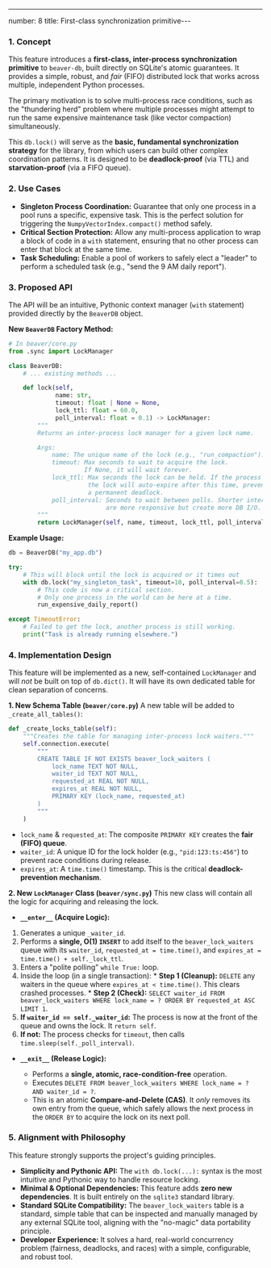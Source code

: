 ---
number: 8
title: First-class synchronization primitive---

### 1. Concept

This feature introduces a **first-class, inter-process synchronization primitive** to `beaver-db`, built directly on SQLite's atomic guarantees. It provides a simple, robust, and *fair* (FIFO) distributed lock that works across multiple, independent Python processes.

The primary motivation is to solve multi-process race conditions, such as the "thundering herd" problem where multiple processes might attempt to run the same expensive maintenance task (like vector compaction) simultaneously.

This `db.lock()` will serve as the **basic, fundamental synchronization strategy** for the library, from which users can build other complex coordination patterns. It is designed to be **deadlock-proof** (via TTL) and **starvation-proof** (via a FIFO queue).

### 2. Use Cases

  * **Singleton Process Coordination:** Guarantee that only one process in a pool runs a specific, expensive task. This is the perfect solution for triggering the `NumpyVectorIndex.compact()` method safely.
  * **Critical Section Protection:** Allow any multi-process application to wrap a block of code in a `with` statement, ensuring that no other process can enter that block at the same time.
  * **Task Scheduling:** Enable a pool of workers to safely elect a "leader" to perform a scheduled task (e.g., "send the 9 AM daily report").

### 3. Proposed API

The API will be an intuitive, Pythonic context manager (`with` statement) provided directly by the `BeaverDB` object.

**New `BeaverDB` Factory Method:**

```python
# In beaver/core.py
from .sync import LockManager

class BeaverDB:
    # ... existing methods ...

    def lock(self,
             name: str,
             timeout: float | None = None,
             lock_ttl: float = 60.0,
             poll_interval: float = 0.1) -> LockManager:
        """
        Returns an inter-process lock manager for a given lock name.

        Args:
            name: The unique name of the lock (e.g., "run_compaction").
            timeout: Max seconds to wait to acquire the lock.
                     If None, it will wait forever.
            lock_ttl: Max seconds the lock can be held. If the process crashes,
                      the lock will auto-expire after this time, preventing
                      a permanent deadlock.
            poll_interval: Seconds to wait between polls. Shorter intervals
                           are more responsive but create more DB I/O.
        """
        return LockManager(self, name, timeout, lock_ttl, poll_interval)
```

**Example Usage:**

```python
db = BeaverDB("my_app.db")

try:
    # This will block until the lock is acquired or it times out
    with db.lock("my_singleton_task", timeout=10, poll_interval=0.5):
        # This code is now a critical section.
        # Only one process in the world can be here at a time.
        run_expensive_daily_report()

except TimeoutError:
    # Failed to get the lock, another process is still working.
    print("Task is already running elsewhere.")
```

### 4. Implementation Design

This feature will be implemented as a new, self-contained `LockManager` and will *not* be built on top of `db.dict()`. It will have its own dedicated table for clean separation of concerns.

**1. New Schema Table (`beaver/core.py`)**
A new table will be added to `_create_all_tables()`:

```python
def _create_locks_table(self):
    """Creates the table for managing inter-process lock waiters."""
    self.connection.execute(
        """
        CREATE TABLE IF NOT EXISTS beaver_lock_waiters (
            lock_name TEXT NOT NULL,
            waiter_id TEXT NOT NULL,
            requested_at REAL NOT NULL,
            expires_at REAL NOT NULL,
            PRIMARY KEY (lock_name, requested_at)
        )
        """
    )
```

* `lock_name` & `requested_at`: The composite `PRIMARY KEY` creates the **fair (FIFO) queue**.
* `waiter_id`: A unique ID for the lock holder (e.g., `"pid:123:ts:456"`) to prevent race conditions during release.
* `expires_at`: A `time.time()` timestamp. This is the critical **deadlock-prevention mechanism**.

**2. New `LockManager` Class (`beaver/sync.py`)**
This new class will contain all the logic for acquiring and releasing the lock.

* **`__enter__` (Acquire Logic):**

1.  Generates a unique `_waiter_id`.
2.  Performs a **single, O(1) `INSERT`** to add itself to the `beaver_lock_waiters` queue with its `waiter_id`, `requested_at = time.time()`, and `expires_at = time.time() + self._lock_ttl`.
3.  Enters a "polite polling" `while True:` loop.
4.  Inside the loop (in a single transaction):
        * **Step 1 (Cleanup):** `DELETE` any waiters in the queue where `expires_at < time.time()`. This clears crashed processes.
        * **Step 2 (Check):** `SELECT waiter_id FROM beaver_lock_waiters WHERE lock_name = ? ORDER BY requested_at ASC LIMIT 1`.
5.  **If `waiter_id == self._waiter_id`:** The process is now at the front of the queue and owns the lock. It `return self`.
6.  **If not:** The process checks for `timeout`, then calls `time.sleep(self._poll_interval)`.

* **`__exit__` (Release Logic):**

    * Performs a **single, atomic, race-condition-free** operation.
    * Executes `DELETE FROM beaver_lock_waiters WHERE lock_name = ? AND waiter_id = ?`.
    * This is an atomic **Compare-and-Delete (CAS)**. It *only* removes its own entry from the queue, which safely allows the next process in the `ORDER BY` to acquire the lock on its next poll.

### 5. Alignment with Philosophy

This feature strongly supports the project's guiding principles.

* **Simplicity and Pythonic API:** The `with db.lock(...):` syntax is the most intuitive and Pythonic way to handle resource locking.
* **Minimal & Optional Dependencies:** This feature adds **zero new dependencies**. It is built entirely on the `sqlite3` standard library.
* **Standard SQLite Compatibility:** The `beaver_lock_waiters` table is a standard, simple table that can be inspected and manually managed by any external SQLite tool, aligning with the "no-magic" data portability principle.
* **Developer Experience:** It solves a hard, real-world concurrency problem (fairness, deadlocks, and races) with a simple, configurable, and robust tool.